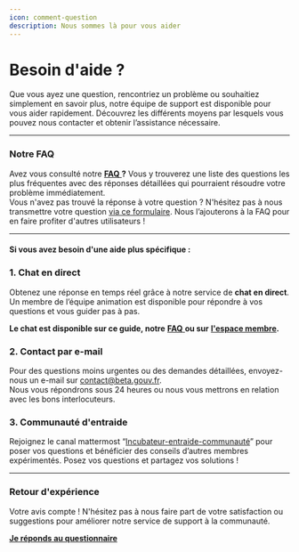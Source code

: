 ```yaml
---
icon: comment-question
description: Nous sommes là pour vous aider
---
```


# Besoin d'aide ?

Que vous ayez une question, rencontriez un problème ou souhaitiez simplement en savoir plus, notre équipe de support est disponible pour vous aider rapidement. Découvrez les différents moyens par lesquels vous pouvez nous contacter et obtenir l’assistance nécessaire.

***

### **Notre FAQ**

Avez vous consulté notre [**FAQ** ](https://faq-betagouv.crisp.help/fr/)**?** Vous y trouverez une liste des questions les plus fréquentes avec des réponses détaillées qui pourraient résoudre votre problème immédiatement.\
Vous n'avez pas trouvé la réponse à votre question ? N'hésitez pas à nous transmettre votre question [via ce formulaire](https://tally.so/r/w4Pj6B). Nous l’ajouterons à la FAQ pour en faire profiter d'autres utilisateurs !

***

#### Si vous avez besoin d'une aide plus spécifique :

### **1. Chat en direct**

Obtenez une réponse en temps réel grâce à notre service de **chat en direct**. \
Un membre de l’équipe animation est disponible pour répondre à vos questions et vous guider pas à pas.

**Le chat est disponible sur ce guide, notre** [**FAQ** ](https://faq-betagouv.crisp.help/fr/)**ou sur** [**l'espace membre**](https://espace-membre.incubateur.net/)**.**

### **2. Contact par e-mail**

Pour des questions moins urgentes ou des demandes détaillées, envoyez-nous un e-mail sur contact@beta.gouv.fr. \
Nous vous répondrons sous 24 heures ou nous vous mettrons en relation avec les bons interlocuteurs.

### 3. **Communauté d'entraide**

Rejoignez le canal mattermost “[Incubateur-entraide-communauté](https://mattermost.incubateur.net/betagouv/channels/incubateur-help)” pour poser vos questions et bénéficier des conseils d’autres membres expérimentés. Posez vos questions et partagez vos solutions !

***

### **Retour d'expérience**

Votre avis compte ! N'hésitez pas à nous faire part de votre satisfaction ou suggestions pour améliorer notre service de support à la communauté.

[**Je réponds au questionnaire**](https://tally.so/r/wdDX1N)
